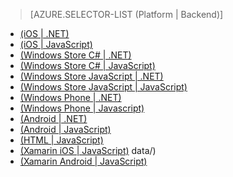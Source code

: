 ﻿> [AZURE.SELECTOR-LIST (Platform | Backend)]
- [(iOS | .NET)](/ko-kr/documentation/articles/mobile-services-dotnet-backend-ios-authorize-users-in-scripts/)
- [(iOS | JavaScript)](/ko-kr/documentation/articles/mobile-services-ios-authorize-users-in-scripts/)
- [(Windows Store C# | .NET)](/ko-kr/documentation/articles/mobile-services-dotnet-backend-windows-store-dotnet-authorize-users-in-scripts/)
- [(Windows Store C# | JavaScript)](/ko-kr/documentation/articles/mobile-services-windows-store-dotnet-authorize-users-in-scripts/)
- [(Windows Store JavaScript | .NET)](/ko-kr/documentation/articles/mobile-services-dotnet-backend-windows-store-javascript-authorize-users-in-scripts/)
- [(Windows Store JavaScript | JavaScript)](/ko-kr/documentation/articles/mobile-services-windows-store-javascript-authorize-users-in-scripts/)
- [(Windows Phone | .NET)](/ko-kr/documentation/articles/mobile-services-dotnet-backend-windows-phone-authorize-users-in-scripts/)
- [(Windows Phone | Javascript)](/ko-kr/documentation/articles/mobile-services-windows-phone-authorize-users-in-scripts/)
- [(Android | .NET)](/ko-kr/documentation/articles/mobile-services-dotnet-backend-android-authorize-users-in-scripts/)
- [(Android | JavaScript)](/ko-kr/documentation/articles/mobile-services-android-authorize-users-in-scripts/)
- [(HTML | JavaScript)](/ko-kr/documentation/articles/mobile-services-html-authorize-users-in-scripts/)
- [(Xamarin iOS | JavaScript)](/ko-kr/documentation/articles/partner-xamarin-mobile-services-ios-authorize-users-in-scripts/)
data/)
- [(Xamarin Android | JavaScript)](/ko-kr/documentation/articles/partner-xamarin-mobile-services-android-authorize-users-in-scripts/)

<!--HONumber=35_1-->
